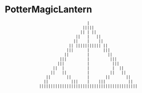 # PotterMagicLantern                                                                   
                                        |                                       
                                      |||||                                     
                                     || | ||                                    
                                   ||   |   ||                                  
                                  ||    |    ||                                 
                                || ||||||||||| ||                               
                               |||      |      |||                              
                              ||        |        ||                             
                            |||         |         |||                           
                           |||          |          |||                          
                         ||  |          |          |  ||                        
                        ||   ||         |         ||   ||                       
                      ||       ||       |       ||       ||                     
                     ||          |||    |    |||          ||                    
                   ||||||||||||||||||||||||||||||||||||||||||| 